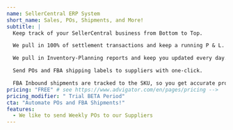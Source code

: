 ```yaml
---
name: SellerCentral ERP System
short_name: Sales, POs, Shipments, and More!
subtitle: |
  Keep track of your SellerCentral business from Bottom to Top.

  We pull in 100% of settlement transactions and keep a running P & L.

  We pull in Inventory-Planning reports and keep you updated every day.

  Send POs and FBA shipping labels to suppliers with one-click.

  FBA Inbound shipments are tracked to the SKU, so you get accurate profitability tracking over time.
pricing: "FREE" # see https://www.advigator.com/en/pages/pricing -->
pricing_modifier: " Trial BETA Period"
cta: "Automate POs and FBA Shipments!"
features:
  - We like to send Weekly POs to our Suppliers
---
```

